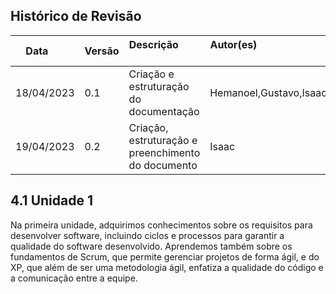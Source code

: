 ## Histórico de Revisão

| Data       | Versão | Descrição            | Autor(es)                                                   |
| ---------- | ------ | -------------------- | ------------------------------------------------------------ |
| 18/04/2023 | 0.1 | Criação e estruturação do documentação | Hemanoel,Gustavo,Isaac |
| 19/04/2023 | 0.2 | Criação, estruturação e preenchimento do documento | Isaac |

## 4.1 Unidade 1
Na primeira unidade, adquirimos conhecimentos sobre os requisitos para desenvolver software, incluindo ciclos e processos para garantir a qualidade do software desenvolvido. Aprendemos também sobre os fundamentos de Scrum, que permite gerenciar projetos de forma ágil, e do XP, que além de ser uma metodologia ágil, enfatiza a qualidade do código e a comunicação entre a equipe.

<!-- ## Unidade 2


## Unidade 3


## Unidade 4 -->

